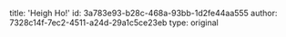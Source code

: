 title: 'Heigh Ho!'
id: 3a783e93-b28c-468a-93bb-1d2fe44aa555
author: 7328c14f-7ec2-4511-a24d-29a1c5ce23eb
type: original
